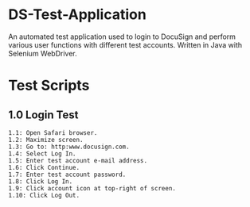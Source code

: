 # DS-Test-Application
An automated test application used to login to DocuSign and perform various user functions with different test accounts. Written in Java with Selenium WebDriver.

# Test Scripts
## 1.0 Login Test
    1.1: Open Safari browser.  
    1.2: Maximize screen.  
    1.3: Go to: http:www.docusign.com.  
    1.4: Select Log In.  
    1.5: Enter test account e-mail address.  
    1.6: Click Continue.  
    1.7: Enter test account password.  
    1.8: Click Log In.  
    1.9: Click account icon at top-right of screen.  
    1.10: Click Log Out.

